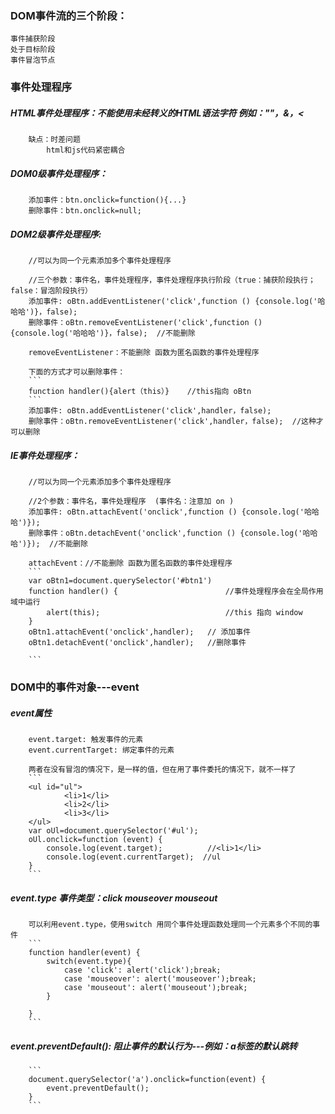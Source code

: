 ### DOM事件流的三个阶段：
    事件捕获阶段
    处于目标阶段
    事件冒泡节点
### 事件处理程序
#####   HTML事件处理程序：不能使用未经转义的HTML语法字符 例如：""，&，<
        缺点：时差问题
            html和js代码紧密耦合

#####   DOM0级事件处理程序：
        添加事件：btn.onclick=function(){...}
        删除事件：btn.onclick=null;

#####   DOM2级事件处理程序:
        //可以为同一个元素添加多个事件处理程序

        //三个参数：事件名，事件处理程序，事件处理程序执行阶段（true：捕获阶段执行；false：冒泡阶段执行）
        添加事件: oBtn.addEventListener('click',function () {console.log('哈哈哈')}，false);
        删除事件：oBtn.removeEventListener('click',function () {console.log('哈哈哈')}，false);  //不能删除

        removeEventListener：不能删除 函数为匿名函数的事件处理程序

        下面的方式才可以删除事件：
        ```
        function handler(){alert（this）}    //this指向 oBtn
        ```
        添加事件: oBtn.addEventListener('click',handler，false);
        删除事件：oBtn.removeEventListener('click',handler，false);  //这种才可以删除

#####   IE事件处理程序：
        //可以为同一个元素添加多个事件处理程序

        //2个参数：事件名，事件处理程序  (事件名：注意加 on )
        添加事件: oBtn.attachEvent('onclick',function () {console.log('哈哈哈')});
        删除事件：oBtn.detachEvent('onclick',function () {console.log('哈哈哈')});  //不能删除

        attachEvent：//不能删除 函数为匿名函数的事件处理程序
        ```
        var oBtn1=document.querySelector('#btn1')
        function handler() {                        //事件处理程序会在全局作用域中运行
            alert(this);                            //this 指向 window
        }
        oBtn1.attachEvent('onclick',handler);   // 添加事件
        oBtn1.detachEvent('onclick',handler);   //删除事件

        ```
### DOM中的事件对象---event
#####   event属性
        event.target: 触发事件的元素
        event.currentTarget: 绑定事件的元素

        两者在没有冒泡的情况下，是一样的值，但在用了事件委托的情况下，就不一样了
        ```
        <ul id="ul">
                <li>1</li>
                <li>2</li>
                <li>3</li>
        </ul>
        var oUl=document.querySelector('#ul');
        oUl.onclick=function (event) {
            console.log(event.target);          //<li>1</li>
            console.log(event.currentTarget);  //ul
        }
        ```


#####   event.type  事件类型：click mouseover  mouseout
        可以利用event.type，使用switch 用同个事件处理函数处理同一个元素多个不同的事件
        ```
        function handler(event) {
            switch(event.type){
                case 'click': alert('click');break;
                case 'mouseover': alert('mouseover');break;
                case 'mouseout': alert('mouseout');break;
            }

        }
        ```

#####   event.preventDefault(): 阻止事件的默认行为---例如：a标签的默认跳转
        ```
        document.querySelector('a').onclick=function(event) {
            event.preventDefault();
        }
        ```












